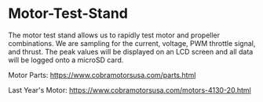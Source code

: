 # Motor-Test-Stand
The motor test stand allows us to rapidly test motor and propeller combinations. We are sampling for the current, voltage, PWM throttle signal, and thrust. The peak values will be displayed on an LCD screen and all data will be logged onto a microSD card.

Motor Parts: https://www.cobramotorsusa.com/parts.html

Last Year's Motor: https://www.cobramotorsusa.com/motors-4130-20.html
